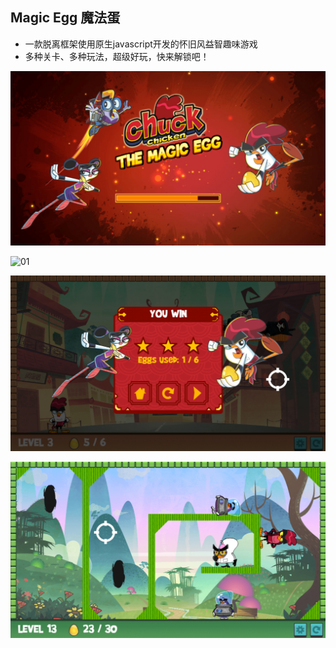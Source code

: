 ## Magic Egg 魔法蛋

- 一款脱离框架使用原生javascript开发的怀旧风益智趣味游戏
- 多种关卡、多种玩法，超级好玩，快来解锁吧！

![00](pics/00.jpg)

![01](E:\项目\magicegg\MagicEgg_JS_funnygame\pics\01.jpg)

![02](pics/02.jpg)

![03](pics/03.jpg)
